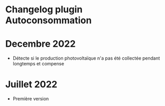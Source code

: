 # Changelog plugin Autoconsommation

# Decembre 2022
- Détecte si le production photovoltaïque n'a pas été collectée pendant longtemps et compense

# Juillet 2022
- Première version
